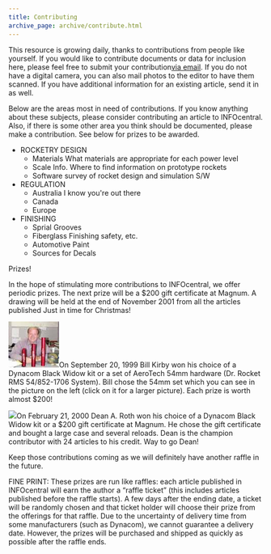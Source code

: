 ```yaml
---
title: Contributing
archive_page: archive/contribute.html
---
```

This resource is growing daily, thanks to contributions from people like yourself.
If you would like to contribute documents or data for inclusion here, please feel free to submit your contribution[via email](mailto:john@rocketryonline.com).
If you do not have a digital camera, you can also mail photos to the editor to have them scanned.
If you have additional information for an existing article, send it in as well.

Below are the areas most in need of contributions.
If you know anything about these subjects, please consider contributing an article to INFOcentral.
Also, if there is some other area you think should be documented, please make a contribution.
See below for prizes to be awarded.

- ROCKETRY DESIGN
  - Materials What materials are appropriate for each power level
  - Scale Info. Where to find information on prototype rockets
  - Software survey of rocket design and simulation S/W
- REGULATION
  - Australia I know you're out there
  - Canada
  - Europe
- FINISHING
  - Sprial Grooves
  - Fiberglass Finishing safety, etc.
  - Automotive Paint
  - Sources for Decals

Prizes!

In the hope of stimulating more contributions to INFOcentral, we offer periodic prizes.
The next prize will be a $200 gift certificate at Magnum.
A drawing will be held at the end of November 2001 from all the articles published Just in time for Christmas!

[![](/images/billkirbysml.jpg)](/images/billkirby.jpg)On September 20, 1999 Bill Kirby won his choice of a Dynacom Black Widow kit or a set of AeroTech 54mm hardware (Dr. Rocket RMS 54/852-1706 System). Bill chose the 54mm set which you can see in the picture on the left (click on it for a larger picture). Each prize is worth almost $200!

[![](/images/deanrothsml.jpg)](/images/deanroth.jpg)On February 21, 2000 Dean A. Roth won his choice of a Dynacom Black Widow kit or a $200 gift certificate at Magnum. He chose the gift certificate and bought a large case and several reloads. Dean is the champion contributor with 24 articles to his credit. Way to go Dean!

Keep those contributions coming as we will definitely have another raffle in the future.

FINE PRINT: These prizes are run like raffles: each article published in INFOcentral will earn the author a “raffle ticket” (this includes articles published before the raffle starts). A few days after the ending date, a ticket will be randomly chosen and that ticket holder will choose their prize from the offerings for that raffle. Due to the uncertainty of delivery time from some manufacturers (such as Dynacom), we cannot guarantee a delivery date. However, the prizes will be purchased and shipped as quickly as possible after the raffle ends.

